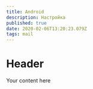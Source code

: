 ```yaml
---
title: Android
description: Настройка
published: true
date: 2020-02-06T13:20:23.079Z
tags: mail
---
```


# Header
Your content here